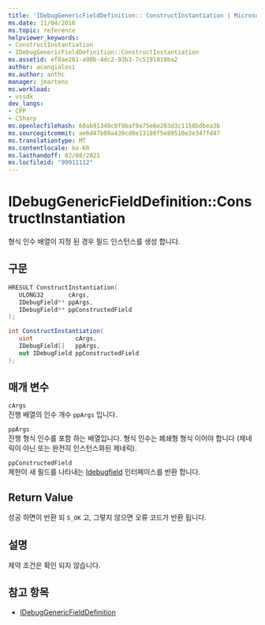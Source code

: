 ```yaml
---
title: 'IDebugGenericFieldDefinition:: ConstructInstantiation | Microsoft Docs'
ms.date: 11/04/2016
ms.topic: reference
helpviewer_keywords:
- ConstructInstantiation
- IDebugGenericFieldDefinition::ConstructInstantiation
ms.assetid: ef8ae261-a98b-4dc2-93b3-7c5191818ba2
author: acangialosi
ms.author: anthc
manager: jmartens
ms.workload:
- vssdk
dev_langs:
- CPP
- CSharp
ms.openlocfilehash: 60ab91340c0f9baf9a75e6e283d3c1158bdbea3b
ms.sourcegitcommit: ae6d47b09a439cd0e13180f5e89510e3e347fd47
ms.translationtype: MT
ms.contentlocale: ko-KR
ms.lasthandoff: 02/08/2021
ms.locfileid: "99911112"
---
```

# <a name="idebuggenericfielddefinitionconstructinstantiation"></a>IDebugGenericFieldDefinition::ConstructInstantiation
형식 인수 배열이 지정 된 경우 필드 인스턴스를 생성 합니다.

## <a name="syntax"></a>구문

```cpp
HRESULT ConstructInstantiation(
   ULONG32       cArgs,
   IDebugField** ppArgs,
   IDebugField** ppConstructedField
);
```

```csharp
int ConstructInstantiation(
   uint            cArgs,
   IDebugField[]   ppArgs,
   out IDebugField ppConstructedField
);
```

## <a name="parameters"></a>매개 변수
`cArgs`\
진행 배열의 인수 개수 `ppArgs` 입니다.

`ppArgs`\
진행 형식 인수를 포함 하는 배열입니다. 형식 인수는 폐쇄형 형식 이어야 합니다 (제네릭이 아닌 또는 완전히 인스턴스화된 제네릭).

`ppConstructedField`\
제한이 새 필드를 나타내는 [Idebugfield](../../../extensibility/debugger/reference/idebugfield.md) 인터페이스를 반환 합니다.

## <a name="return-value"></a>Return Value
 성공 하면이 반환 되 `S_OK` 고, 그렇지 않으면 오류 코드가 반환 됩니다.

## <a name="remarks"></a>설명
 제약 조건은 확인 되지 않습니다.

## <a name="see-also"></a>참고 항목
- [IDebugGenericFieldDefinition](../../../extensibility/debugger/reference/idebuggenericfielddefinition.md)
